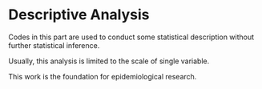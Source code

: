 # Descriptive Analysis
Codes in this part are used to conduct some statistical description without further statistical inference. 

Usually, this analysis is limited to the scale of single variable.

This work is the foundation for epidemiological research.
